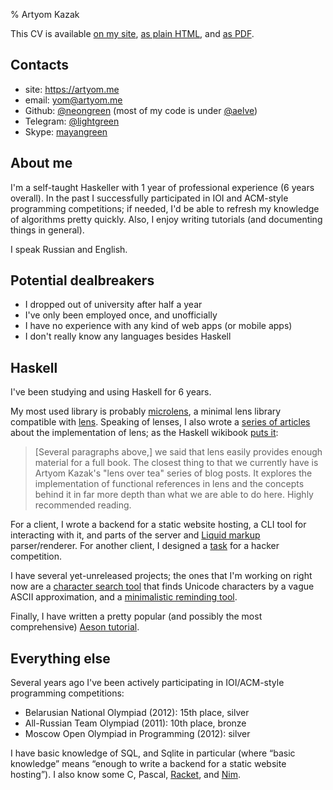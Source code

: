 % Artyom Kazak

This CV is available [on my site](https://artyom.me/cv), [as plain HTML](https://artyom.me/cv-plain.html), and [as PDF](https://artyom.me/cv.pdf).

## Contacts

  * site: <https://artyom.me>
  * email: <yom@artyom.me>
  * Github: [\@neongreen](@gh:neongreen) (most of my code is under [\@aelve](@gh:aelve))
  * Telegram: [\@lightgreen](https://telegram.me/lightgreen)
  * Skype: [mayangreen](skype:mayangreen?chat)

## About me

I'm a self-taught Haskeller with 1 year of professional experience (6 years overall). In the past I successfully participated in IOI and ACM-style programming competitions; if needed, I'd be able to refresh my knowledge of algorithms pretty quickly. Also, I enjoy writing tutorials (and documenting things in general).

I speak Russian and English.

## Potential dealbreakers

  * I dropped out of university after half a year
  * I've only been employed once, and unofficially
  * I have no experience with any kind of web apps (or mobile apps)
  * I don't really know any languages besides Haskell

## Haskell

I've been studying and using Haskell for 6 years.

My most used library is probably [microlens](@hackage), a minimal lens library compatible with [lens](@hackage). Speaking of lenses, I also wrote a [series of articles](https://artyom.me/#lens-over-tea) about the implementation of lens; as the Haskell wikibook [puts it](https://en.wikibooks.org/wiki/Haskell/Lenses_and_functional_references#Further_reading):

> \[Several paragraphs above,\] we said that lens easily provides enough material for a full book. The closest thing to that we currently have is Artyom Kazak's "lens over tea" series of blog posts. It explores the implementation of functional references in lens and the concepts behind it in far more depth than what we are able to do here. Highly recommended reading.

For a client, I wrote a backend for a static website hosting, a CLI tool for interacting with it, and parts of the server and [Liquid markup](http://liquidmarkup.org/) parser/renderer. For another client, I designed a [task](https://artyom.me/haskell-ctf) for a hacker competition.

I have several yet-unreleased projects; the ones that I'm working on right now are a [character search tool](@gh:aelve/bob) that finds Unicode characters by a vague ASCII approximation, and a [minimalistic reminding tool](@gh:aelve/tom).

Finally, I have written a pretty popular (and possibly the most comprehensive) [Aeson tutorial](https://artyom.me/aeson).

## Everything else

Several years ago I've been actively participating in IOI/ACM-style programming competitions:

  * Belarusian National Olympiad (2012): 15th place, silver
  * All-Russian Team Olympiad (2011): 10th place, bronze
  * Moscow Open Olympiad in Programming (2012): silver

I have basic knowledge of SQL, and Sqlite in particular (where “basic knowledge” means “enough to write a backend for a static website hosting”). I also know some C, Pascal, [Racket][], and [Nim][].

[Racket]: http://racket-lang.org/
[Nim]: http://nim-lang.org/
